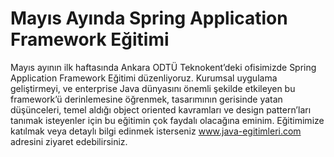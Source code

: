# Mayıs Ayında Spring Application Framework Eğitimi

Mayıs ayının ilk haftasında Ankara ODTÜ Teknokent’deki ofisimizde Spring Application Framework Eğitimi düzenliyoruz. 
Kurumsal uygulama geliştirmeyi, ve enterprise Java dünyasını önemli şekilde etkileyen bu framework’ü derinlemesine 
öğrenmek, tasarımının gerisinde yatan düşünceleri, temel aldığı object oriented kavramları ve design pattern’ları 
tanımak isteyenler için bu eğitimin çok faydalı olacağına eminim. Eğitimimize katılmak veya detaylı bilgi edinmek 
isterseniz www.java-egitimleri.com adresini ziyaret edebilirsiniz.

